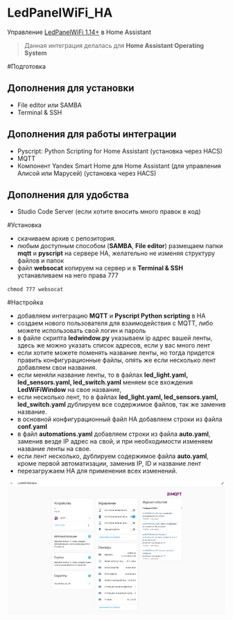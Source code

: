 # LedPanelWiFi_HA
Управление [LedPanelWiFi 1.14+](https://github.com/vvip-68/LedPanelWiFi) в Home Assistant

> Данная интеграция делалась для **Home Assistant Operating System**

#Подготовка
## Дополнения для установки
- File editor или SAMBA
- Terminal & SSH

## Дополнения для работы интеграции
- Pyscript: Python Scripting for Home Assistant (установка через HACS)
- MQTT
- Компонент Yandex Smart Home для Home Assistant (для управления Алисой или Марусей) (установка через HACS)

## Дополнения для удобства
- Studio Code Server (если хотите вносить много правок в код)

#Установка

- скачиваем архив с репозитория.
- любым доступным способом (**SAMBA**, **File editor**) размещаем папки **mqtt** и **pyscript** на сервере HA, желательно не изменяя структуру файлов и папок
- файл **websocat** копируем на сервер и в **Terminal & SSH** устанавливаем на него права 777

`chmod 777 websocat`

#Настройка

- добавляем интеграцию **MQTT** и **Pyscript Python scripting** в HA
- создаем нового пользователя для взаимодействия с MQTT, либо можете использовать свой логин и пароль
- в файле скрипта **ledwindow.py** указываем ip адрес вашей ленты, здесь же можно указать список адресов, если у вас много лент
- если хотите можете поменять название ленты, но тогда придется править конфигурационные файлы, опять же если несколько лент добавляем свои названия.
- если меняли название ленты, то в файлах **led_light.yaml, led_sensors.yaml, led_switch.yaml** меняем все вхождения **LedWiFiWindow** на свое название,
- если несколько лент, то в файлах **led_light.yaml, led_sensors.yaml, led_switch.yaml** дублируем все содержимое файлов, так же заменив название.
- в основной конфигурационный файл HA добавляем строки из файла **conf.yaml**
- в файл **automations.yaml** добавляем строки из файла **auto.yaml**, заменив везде IP адрес на свой, и при необходимости изменяем название ленты на свое.
- если лент несколько, дублируем содержимое файла **auto.yaml**, кроме первой автоматизации, заменив IP, ID и название лент
- перезагружаем HA для применения всех изменений.

![SCREN](https://github.com/moran-x/LedPanelWiFi_HA/blob/main/images/WiFiLedPAnel_HA.png)
